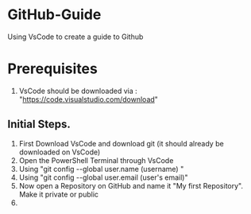 # GitHub-Guide
Using VsCode to create a guide to Github


# Prerequisites
1. VsCode should be downloaded via : "https://code.visualstudio.com/download"

## Initial Steps.

1. First Download VsCode and download git (it should already be downloaded on VsCode)
2. Open the PowerShell Terminal through VsCode
3. Using "git config --global user.name (username) "
4. Using "git config --global user.email (user's email)"
5. Now open a Repository on GitHub and name it "My first Repository". Make it private or public
6. 
